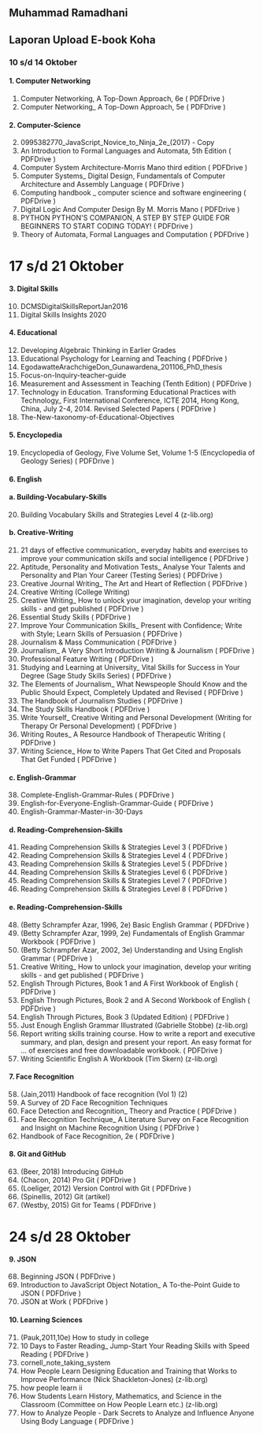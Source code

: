 ## Muhammad Ramadhani
## Laporan Upload E-book Koha

### 10 s/d 14 Oktober

#### 1. Computer Networking

1. Computer Networking, A Top-Down Approach, 6e ( PDFDrive )
2. Computer Networking_ A Top-Down Approach, 5e ( PDFDrive )

#### 2. Computer-Science
2. 0995382770_JavaScript_Novice_to_Ninja_2e_(2017) - Copy
3. An Introduction to Formal Languages and Automata, 5th Edition ( PDFDrive )
4. Computer System Architecture-Morris Mano third edition ( PDFDrive )
5. Computer Systems_ Digital Design, Fundamentals of Computer Architecture and Assembly Language ( PDFDrive )
6. Computing handbook _ computer science and software engineering ( PDFDrive )
7. Digital Logic And Computer Design By M. Morris Mano ( PDFDrive )
8. PYTHON  PYTHON'S COMPANION, A STEP BY STEP GUIDE FOR BEGINNERS TO START CODING TODAY! ( PDFDrive )
9. Theory of Automata, Formal Languages and Computation ( PDFDrive )

# 17 s/d 21 Oktober

#### 3. Digital Skills
10. DCMSDigitalSkillsReportJan2016
11. Digital Skills Insights 2020

#### 4. Educational
12. Developing Algebraic Thinking in Earlier Grades
13. Educational Psychology for Learning and Teaching ( PDFDrive )
14. EgodawatteArachchigeDon_Gunawardena_201106_PhD_thesis
15. Focus-on-Inquiry-teacher-guide
16. Measurement and Assessment in Teaching (Tenth Edition)   ( PDFDrive )
17. Technology in Education. Transforming Educational Practices with Technology_ First International Conference, ICTE 2014, Hong Kong, China, July 2-4, 2014. Revised Selected Papers ( PDFDrive )
18. The-New-taxonomy-of-Educational-Objectives

#### 5. Encyclopedia

19. Encyclopedia of Geology, Five Volume Set, Volume 1-5 (Encyclopedia of Geology Series) ( PDFDrive )

#### 6. English

#### a. Building-Vocabulary-Skills

20. Building Vocabulary Skills and Strategies Level 4 (z-lib.org)

#### b. Creative-Writing

21. 21 days of effective communication_ everyday habits and exercises to improve your communication skills and social intelligence ( PDFDrive )
22. Aptitude, Personality and Motivation Tests_ Analyse Your Talents and Personality and Plan Your Career (Testing Series) ( PDFDrive )
23. Creative Journal Writing_ The Art and Heart of Reflection ( PDFDrive )
24. Creative Writing (College Writing)
25. Creative Writing_ How to unlock your imagination, develop your writing skills - and get published ( PDFDrive )
26. Essential Study Skills   ( PDFDrive )
27. Improve Your Communication Skills_ Present with Confidence; Write with Style; Learn Skills of Persuasion ( PDFDrive )
28. Journalism & Mass Communication ( PDFDrive )
29. Journalism_ A Very Short Introduction  Writing & Journalism ( PDFDrive )
30. Professional Feature Writing ( PDFDrive )
31. Studying and Learning at University_ Vital Skills for Success in Your Degree (Sage Study Skills Series) ( PDFDrive )
32. The Elements of Journalism_ What Newspeople Should Know and the Public Should Expect, Completely Updated and Revised ( PDFDrive )
33. The Handbook of Journalism Studies ( PDFDrive )
34. The Study Skills Handbook ( PDFDrive )
35. Write Yourself_ Creative Writing and Personal Development (Writing for Therapy Or Personal Development)   ( PDFDrive )
36. Writing Routes_ A Resource Handbook of Therapeutic Writing   ( PDFDrive )
37. Writing Science_ How to Write Papers That Get Cited and Proposals That Get Funded ( PDFDrive )

#### c. English-Grammar

38. Complete-English-Grammar-Rules ( PDFDrive )
39. English-for-Everyone-English-Grammar-Guide ( PDFDrive )
40. English-Grammar-Master-in-30-Days

#### d. Reading-Comprehension-Skills
41. Reading Comprehension Skills & Strategies Level 3 ( PDFDrive )
42. Reading Comprehension Skills & Strategies Level 4 ( PDFDrive )
43. Reading Comprehension Skills & Strategies Level 5 ( PDFDrive )
45. Reading Comprehension Skills & Strategies Level 6 ( PDFDrive )
46. Reading Comprehension Skills & Strategies Level 7 ( PDFDrive )
47. Reading Comprehension Skills & Strategies Level 8 ( PDFDrive )

#### e. Reading-Comprehension-Skills

48. (Betty Schrampfer Azar, 1996, 2e) Basic English Grammar ( PDFDrive )
49. (Betty Schrampfer Azar, 1999, 2e) Fundamentals of English Grammar Workbook ( PDFDrive )
50. (Betty Schrampfer Azar, 2002, 3e) Understanding and Using English Grammar ( PDFDrive )
51. Creative Writing_ How to unlock your imagination, develop your writing skills - and get published ( PDFDrive )
52. English Through Pictures, Book 1 and A First Workbook of English ( PDFDrive )
53. English Through Pictures, Book 2 and A Second Workbook of English ( PDFDrive )
54. English Through Pictures, Book 3 (Updated Edition) ( PDFDrive )
55. Just Enough English Grammar Illustrated (Gabrielle Stobbe) (z-lib.org)
56. Report writing skills training course. How to write a report and executive summary, and plan, design and present your report. An easy format for ... of exercises and free downloadable workbook. ( PDFDrive )
57. Writing Scientific English A Workbook (Tim Skern) (z-lib.org)

#### 7. Face Recognition

58. (Jain,2011) Handbook of face recognition (Vol 1) (2)
59. A Survey of 2D Face Recognition Techniques
60. Face Detection and Recognition_ Theory and Practice ( PDFDrive )
61. Face Recognition Technique_ A Literature Survey on Face Recognition and Insight on Machine Recognition Using ( PDFDrive )
62. Handbook of Face Recognition, 2e ( PDFDrive )

#### 8. Git and GitHub

63. (Beer, 2018) Introducing GitHub
64. (Chacon, 2014) Pro Git ( PDFDrive )
65. (Loeliger, 2012) Version Control with Git ( PDFDrive )
66. (Spinellis, 2012) Git (artikel)
67. (Westby, 2015) Git for Teams ( PDFDrive )

# 24 s/d 28 Oktober

#### 9. JSON

68. Beginning JSON ( PDFDrive )
69. Introduction to JavaScript Object Notation_ A To-the-Point Guide to JSON ( PDFDrive )
70. JSON at Work ( PDFDrive )

#### 10. Learning Sciences

71. (Pauk,2011,10e) How to study in college
72. 10 Days to Faster Reading_ Jump-Start Your Reading Skills with Speed Reading ( PDFDrive )
73. cornell_note_taking_system
74. How People Learn  Designing Education and Training that Works to Improve Performance (Nick Shackleton-Jones) (z-lib.org)
75. how people learn ii
76. How Students Learn History, Mathematics, and Science in the Classroom (Committee on How People Learn etc.) (z-lib.org)
77. How to Analyze People - Dark Secrets to Analyze and Influence Anyone Using Body Language ( PDFDrive )